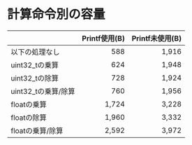 # 計算命令別の容量

|                     | Printf使用(B) | Printf未使用(B) |
| ------------------- | ------------: | --------------: |
| 以下の処理なし      |           588 |           1,916 |
| uint32_tの乗算      |           624 |           1,948 |
| uint32_tの除算      |           728 |           1,924 |
| uint32_tの乗算/除算 |           760 |           1,956 |
| floatの乗算         |         1,724 |           3,228 |
| floatの除算         |         1,960 |           3,332 |
| floatの乗算/除算    |         2,592 |           3,972 |
